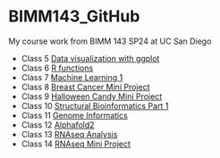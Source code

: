 # BIMM143_GitHub
My course work from BIMM 143 SP24 at UC San Diego


- Class 5 [Data visualization with ggplot](https://github.com/juliette-bokor/BIMM143_GitHub/blob/main/Class05/Class05.pdf)
- Class 6 [R functions](https://github.com/juliette-bokor/BIMM143_GitHub/blob/main/Class06/Class06.pdf)
- Class 7 [Machine Learning 1](https://github.com/juliette-bokor/BIMM143_GitHub/blob/main/Class07/Class07Lab.pdf)
- Class 8 [Breast Cancer Mini Project](https://github.com/juliette-bokor/BIMM143_GitHub/blob/main/Class08/Class08Lab.pdf)
- Class 9 [Halloween Candy Mini Project](https://github.com/juliette-bokor/BIMM143_GitHub/blob/main/Class09/Class09Lab.pdf)
- Class 10 [Structural Bioinformatics Part 1](https://github.com/juliette-bokor/BIMM143_GitHub/blob/main/Class10/Class10Lab.pdf)
- Class 11 [Genome Informatics](https://github.com/juliette-bokor/BIMM143_GitHub/blob/main/Class11/Class11Lab.pdf)
- Class 12 [Alphafold2](https://github.com/juliette-bokor/BIMM143_GitHub/tree/main/Class12)
- Class 13 [RNAseq Analysis](https://github.com/juliette-bokor/BIMM143_GitHub/blob/main/Class13/Class13.pdf)
- Class 14 [RNAseq Mini Project](https://github.com/juliette-bokor/BIMM143_GitHub/blob/main/Class14/Class14Lab.pdf)
